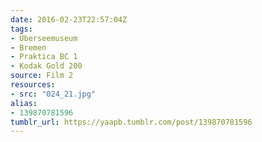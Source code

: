 ```yaml
---
date: 2016-02-23T22:57:04Z
tags:
- Überseemuseum
- Bremen
- Praktica BC 1
- Kodak Gold 200
source: Film 2
resources:
- src: "024_21.jpg"
alias:
- 139870781596
tumblr_url: https://yaapb.tumblr.com/post/139870781596
---
```

